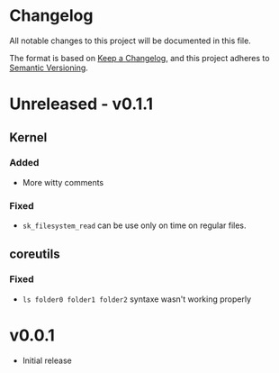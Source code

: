 # Changelog
All notable changes to this project will be documented in this file.

The format is based on [Keep a Changelog](https://keepachangelog.com/en/1.0.0/),
and this project adheres to [Semantic Versioning](https://semver.org/spec/v2.0.0.html).

# Unreleased - v0.1.1

## Kernel

### Added
 - More witty comments

### Fixed
 - `sk_filesystem_read` can be use only on time on regular files.

## coreutils

### Fixed
 - `ls folder0 folder1 folder2` syntaxe wasn't working properly

# v0.0.1 
 - Initial release
